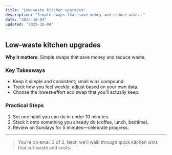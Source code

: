 ```yaml
---
title: "Low‑waste kitchen upgrades"
description: "Simple swaps that save money and reduce waste."
date: "2025-10-04"
updated: "2025-10-04"
---
```


## Low‑waste kitchen upgrades

**Why it matters:** Simple swaps that save money and reduce waste.

### Key Takeaways
- Keep it simple and consistent; small wins compound.
- Track how you feel weekly; adjust based on your own data.
- Choose the lowest‑effort eco swap that you’ll actually keep.

### Practical Steps
1. Set one habit you can do in under 10 minutes.
2. Stack it onto something you already do (coffee, lunch, bedtime).
3. Review on Sundays for 5 minutes—celebrate progress.

---

> You’re on email 2 of 3. Next: we’ll walk through quick kitchen wins that cut waste and costs.
